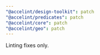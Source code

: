 ```yaml
---
"@accelint/design-toolkit": patch
"@accelint/predicates": patch
"@accelint/core": patch
"@accelint/geo": patch
---
```


Linting fixes only.
